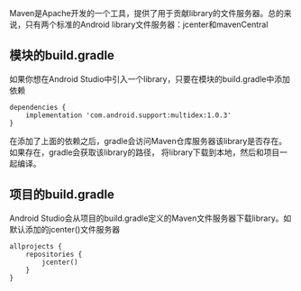 
Maven是Apache开发的一个工具，提供了用于贡献library的文件服务器。总的来说，只有两个标准的Android library文件服务器：jcenter和mavenCentral


## 模块的build.gradle
如果你想在Android Studio中引入一个library，只要在模块的build.gradle中添加依赖
```
dependencies {
    implementation 'com.android.support:multidex:1.0.3'
}
```

在添加了上面的依赖之后，gradle会访问Maven仓库服务器该library是否存在。如果存在，gradle会获取该library的路径，
将library下载到本地，然后和项目一起编译。

## 项目的build.gradle
Android Studio会从项目的build.gradle定义的Maven文件服务器下载library。如默认添加的jcenter()文件服务器
```
allprojects {
    repositories {
        jcenter()
    }
}
```

